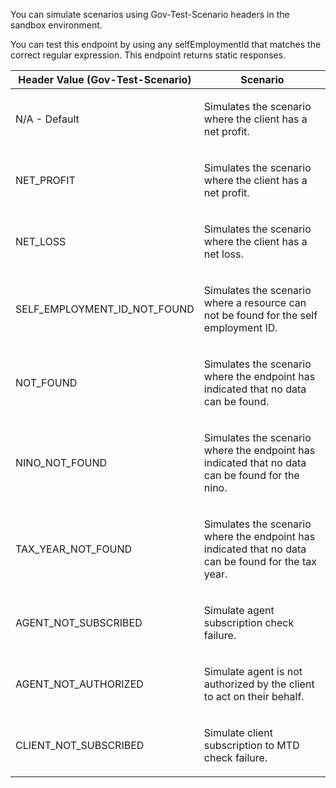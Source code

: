 <p>You can simulate scenarios using Gov-Test-Scenario headers in the sandbox environment.</p>
<p>You can test this endpoint by using any selfEmploymentId that matches the correct regular expression. This endpoint returns static responses.</p>

<table>
    <thead>
        <tr>
            <th>Header Value (Gov-Test-Scenario)</th>
            <th>Scenario</th>
        </tr>
    </thead>
    <tbody>
        <tr>
            <td><p>N/A - Default</p></td>
            <td><p>Simulates the scenario where the client has a net profit.</p></td>
        </tr>
        <tr>
            <td><p>NET_PROFIT</p></td>
            <td><p>Simulates the scenario where the client has a net profit.</p></td>
        </tr>
        <tr>
            <td><p>NET_LOSS</p></td>
            <td><p>Simulates the scenario where the client has a net loss.</p></td>
        </tr>
        <tr>
            <td><p>SELF_EMPLOYMENT_ID_NOT_FOUND</p></td>
            <td><p>Simulates the scenario where a resource can not be found for the self employment ID.</p></td>
        </tr>
        <tr>
             <td><p>NOT_FOUND</p></td>
             <td><p>Simulates the scenario where the endpoint has indicated that no data can be found.</p></td>
        </tr>
        <tr>
              <td><p>NINO_NOT_FOUND</p></td>
              <td><p>Simulates the scenario where the endpoint has indicated that no data can be found for the nino.</p></td>
        </tr>
        <tr>
               <td><p>TAX_YEAR_NOT_FOUND</p></td>
               <td><p>Simulates the scenario where the endpoint has indicated that no data can be found for the tax year.</p></td>
        </tr>
        <tr>
            <td><p>AGENT_NOT_SUBSCRIBED</p></td>
            <td><p>Simulate agent subscription check failure.</p></td>
        </tr>
        <tr>
            <td><p>AGENT_NOT_AUTHORIZED</p></td>
            <td><p>Simulate agent is not authorized by the client to act on their behalf.</p></td>
        </tr>
        <tr>
            <td><p>CLIENT_NOT_SUBSCRIBED</p></td>
            <td><p>Simulate client subscription to MTD check failure.</p></td>
        </tr>
    </tbody>
</table>